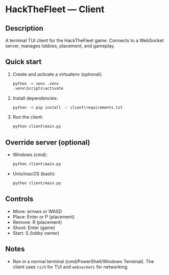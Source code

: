 # HackTheFleet — Client

## Description

A terminal TUI client for the HackTheFleet game. Connects to a WebSocket server, manages lobbies, placement, and gameplay.

## Quick start

1. Create and activate a virtualenv (optional):

   ```cmd
   python -m venv .venv
   .venv\Scripts\activate
   ```

2. Install dependencies:

   ```cmd
   python -m pip install -r client\requirements.txt
   ```

3. Run the client:

   ```cmd
   python client\main.py
   ```

## Override server (optional)

- Windows (cmd):

  ```cmd
  python client\main.py
  ```

- Unix/macOS (bash):

  ```bash
  python client/main.py
  ```

## Controls

- Move: arrows or WASD
- Place: Enter or P (placement)
- Remove: R (placement)
- Shoot: Enter (game)
- Start: S (lobby owner)

## Notes

- Run in a normal terminal (cmd/PowerShell/Windows Terminal). The client uses `rich` for TUI and `websockets` for networking.
